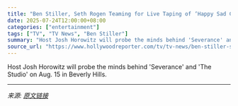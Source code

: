 ```yaml
---
title: "Ben Stiller, Seth Rogen Teaming for Live Taping of ‘Happy Sad Confused’ Podcast"
date: 2025-07-24T12:00:00+08:00
categories: ["entertainment"]
tags: ["TV", "TV News", "Ben Stiller"]
summary: "Host Josh Horowitz will probe the minds behind 'Severance' and 'The Studio' on Aug. 15 in Beverly Hills."
source_url: "https://www.hollywoodreporter.com/tv/tv-news/ben-stiller-seth-rogen-happy-sad-confused-1236327155/"
---
```


Host Josh Horowitz will probe the minds behind 'Severance' and 'The Studio' on Aug. 15 in Beverly Hills.

---

*来源: [原文链接](https://www.hollywoodreporter.com/tv/tv-news/ben-stiller-seth-rogen-happy-sad-confused-1236327155/)*
